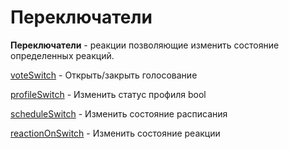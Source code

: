 # Переключатели

**Переключатели** - реакции позволяющие изменить состояние определенных реакций.


[voteSwitch](/docs/admin/switch/voteopen) - Открыть/закрыть голосование
 
[profileSwitch](/docs/admin/switch/profileswitch) - Изменить статус профиля bool
 
[scheduleSwitch](/docs/admin/switch/scheduleswitch) - Изменить состояние расписания
 
[reactionOnSwitch](/docs/admin/switch/reactionswitch) - Изменить состояние реакции


  
